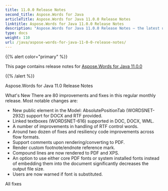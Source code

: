 ```yaml
---
title: 11.0.0 Release Notes
second_title: Aspose.Words for Java
articleTitle: Aspose.Words for Java 11.0.0 Release Notes
linktitle: Aspose.Words for Java 11.0.0 Release Notes
description: "Aspose.Words for Java 11.0.0 Release Notes – the latest updates and fixes."
type: docs
weight: 110
url: /java/aspose-words-for-java-11-0-0-release-notes/
---
```


{{% alert color="primary" %}}

This page contains release notes for [Aspose.Words for Java 11.0.0](https://releases.aspose.com/words/java/new-releases/aspose.words-for-java-11.0.0/)

{{% /alert %}}

Aspose.Words for Java 11.0 Release Notes

What's New 
There are 80 improvements and fixes in this regular monthly release. Most notable changes are: 

- New public element in the Model: AbsolutePositionTab (WORDSNET-2932) support for DOCX and RTF provided.
- Linked textboxes (WORDSNET-616) supported in DOC, DOCX, WML.
- A number of improvements in handling of RTF control words.
- Around two dozen of fixes and resiliency code improvements across flow formats.
- Support comments upon rendering/converting to PDF.
- Render custom footnote/endnote reference mark.
- Compound lines are now rendered to PDF and XPS.
- An option to use either core PDF fonts or system installed fonts instead of embedding them into the document significantly decreases the output file size.
- Users are now warned if font is substituted.

All fixes
